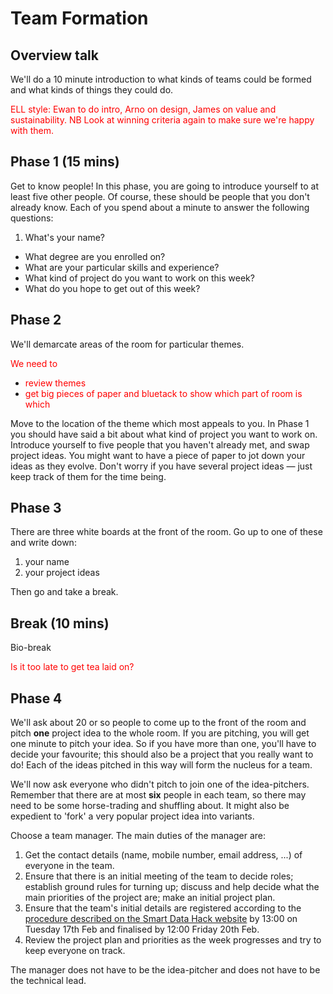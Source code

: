 # Team Formation

## Overview talk

We'll do a 10 minute introduction to what kinds of teams could be formed and what kinds of things they could do. 

<span style="color:red">
ELL style: Ewan to do intro, Arno on design, James on value and sustainability. NB Look at winning criteria again to make sure we're happy with them.
</span> 


## Phase 1 (15 mins)

Get to know people! In this phase, you are going to introduce yourself to at least five other people.  Of course, these should be people that you don't already know. Each of you spend about a minute to answer the following questions:

1. What's your name?
* What degree are you enrolled on?
* What are your particular skills and experience?
* What kind of project do you want to work on this week?
* What do you hope to get out of this week?


## Phase 2

We'll demarcate areas of the room for particular themes. 

<span style="color:red">We need to</span>

* <span style="color:red">review themes</span>
* <span style="color:red">get big pieces of paper and bluetack to show which part of room is which</span>

Move to the location of the theme which most appeals to you. In Phase 1 you should have said a bit about what kind of project you want to work on. Introduce yourself to five people that you haven't already met, and swap project ideas. You might want to have a piece of paper to jot down your ideas as they evolve. Don't worry if you have several project ideas &mdash; just keep track of them for the time being.

## Phase 3

There are three white boards at the front of the room. Go up to one of these and write down:

1. your name
2. your project ideas

Then go and take a break.


## Break (10 mins)
Bio-break

<span style="color:red">
Is it too late to get tea laid on?
</span> 

## Phase 4

We'll ask about 20 or so people to come up to the front of the room and  pitch **one** project idea to the whole room. If you are pitching, you will get one minute to pitch your idea. So if you have more than one, you'll have to decide your favourite; this should also be a project that you really want to do! Each of the ideas pitched in this way will form the nucleus for a team.

We'll now ask everyone who didn't pitch to join one of the idea-pitchers. Remember that there are at most **six** people in each team, so there may need to be some horse-trading and shuffling about. It might also be expedient to 'fork' a very popular project idea into variants.

Choose a team manager. The main duties of the manager are:

1. Get the contact details (name, mobile number, email address, ...) of everyone in the team.
2. Ensure that there is an initial meeting of the team to decide roles; establish ground rules for turning up; discuss and help decide what the main priorities of the project are; make an initial project plan.
3. Ensure that the team's initial details are registered according to the [procedure described on the Smart Data Hack website](http://smartdatahack.org/#teams) by 13:00 on Tuesday 17th Feb and finalised by 12:00 Friday 20th Feb.
4. Review the project plan and priorities as the week progresses and try to keep everyone on track.

The manager does not have to be the idea-pitcher and does not have to be the technical lead. 











